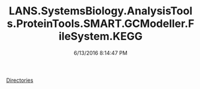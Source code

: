 ﻿---
title: LANS.SystemsBiology.AnalysisTools.ProteinTools.SMART.GCModeller.FileSystem.KEGG
date: 6/13/2016 8:14:47 PM
---

[Directories](T-LANS.SystemsBiology.AnalysisTools.ProteinTools.SMART.GCModeller.FileSystem.KEGG.Directories.html)
